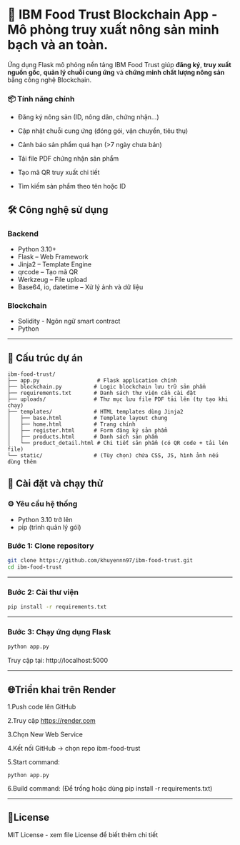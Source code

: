 # 🌾 IBM Food Trust Blockchain App - Mô phỏng truy xuất nông sản minh bạch và an toàn.

Ứng dụng Flask mô phỏng nền tảng IBM Food Trust giúp **đăng ký**, **truy xuất nguồn gốc**, **quản lý chuỗi cung ứng** và **chứng minh chất lượng nông sản** bằng công nghệ Blockchain.

### 📦 Tính năng chính
- Đăng ký nông sản (ID, nông dân, chứng nhận…)

- Cập nhật chuỗi cung ứng (đóng gói, vận chuyển, tiêu thụ)

- Cảnh báo sản phẩm quá hạn (>7 ngày chưa bán)

- Tải file PDF chứng nhận sản phẩm

- Tạo mã QR truy xuất chi tiết

- Tìm kiếm sản phẩm theo tên hoặc ID

## 🛠️ Công nghệ sử dụng

### Backend
- Python 3.10+
- Flask – Web Framework
- Jinja2 – Template Engine
- qrcode – Tạo mã QR
- Werkzeug – File upload
- Base64, io, datetime – Xử lý ảnh và dữ liệu

### Blockchain
- Solidity - Ngôn ngữ smart contract
- Python

---

## 📁 Cấu trúc dự án


```
ibm-food-trust/
├── app.py                  # Flask application chính
├── blockchain.py          # Logic blockchain lưu trữ sản phẩm
├── requirements.txt       # Danh sách thư viện cần cài đặt
├── uploads/               # Thư mục lưu file PDF tải lên (tự tạo khi chạy)
├── templates/             # HTML templates dùng Jinja2
│   ├── base.html          # Template layout chung
│   ├── home.html          # Trang chính
│   ├── register.html      # Form đăng ký sản phẩm
│   ├── products.html      # Danh sách sản phẩm
│   └── product_detail.html # Chi tiết sản phẩm (có QR code + tải lên file)
└── static/                # (Tùy chọn) chứa CSS, JS, hình ảnh nếu dùng thêm
```

## 🚀 Cài đặt và chạy thử

### ⚙️ Yêu cầu hệ thống
- Python 3.10 trở lên
- pip (trình quản lý gói)
  
### Bước 1: Clone repository

```bash
git clone https://github.com/khuyennn97/ibm-food-trust.git
cd ibm-food-trust
```

---

### Bước 2: Cài thư viện

```bash
pip install -r requirements.txt
```

---

### Bước 3: Chạy ứng dụng Flask

```bash
python app.py
```

Truy cập tại: http://localhost:5000

---

## 🌐Triển khai trên Render 

  1.Push code lên GitHub
  
  2.Truy cập https://render.com
  
  3.Chọn New Web Service
  
  4.Kết nối GitHub → chọn repo ibm-food-trust
  
  5.Start command:
  
    python app.py
  6.Build command: (Để trống hoặc dùng pip install -r requirements.txt)

  ---
  ## 📄License
  MIT License - xem file License để biết thêm chi tiết
